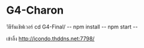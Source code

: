 # G4-Charon

วิธีรันเชิฟเวอร์
cd G4-Final/ --
npm install --
npm start --

เข้าลิ้ง
http://icondo.thddns.net:7798/
